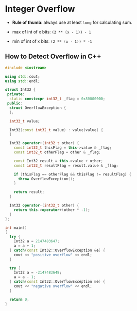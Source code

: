 # Integer Overflow

- **Rule of thumb**: always use at least `long` for calculating sum.

- max of int of x bits: `(2 ** (x - 1)) - 1`
- min of int of x bits: `(2 ** (x - 1)) * -1`

## How to Detect Overflow in C++

```cpp
#include <iostream>

using std::cout;
using std::endl;

struct Int32 {
 private:
  static constexpr int32_t _flag = 0x80000000;
 public:
  struct OverflowException {
  };

  int32_t value;

  Int32(const int32_t value) : value(value) {
  }

  Int32 operator+(int32_t other) {
    const int32_t thisFlag = this->value & _flag;
    const int32_t otherFlag = other & _flag;

    const Int32 result = this->value + other;
    const int32_t resultFlag = result.value & _flag;

    if (thisFlag == otherFlag && thisFlag != resultFlag) {
      throw OverflowException();
    }

    return result;
  }

  Int32 operator-(int32_t other) {
    return this->operator+(other * -1);
  }
};

int main()
{
  try {
    Int32 a = 2147483647;
    a = a + 1;
  } catch(const Int32::OverflowException &e) {
    cout << "positive overflow" << endl;
  }

  try {
    Int32 a = -2147483648;
    a = a - 1;
  } catch(const Int32::OverflowException &e) {
    cout << "negative overflow" << endl;
  }

  return 0;
}
```
